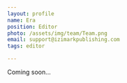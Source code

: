 ```yaml
---
layout: profile
name: Era
position: Editor
photo: /assets/img/team/Team.png
email: support@izimarkpublishing.com
tags: editor

---
```

Coming soon...